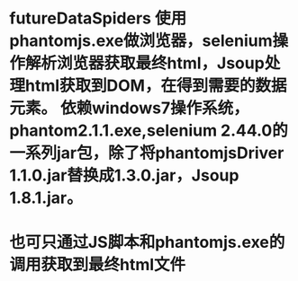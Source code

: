 # futureDataSpiders 使用phantomjs.exe做浏览器，selenium操作解析浏览器获取最终html，Jsoup处理html获取到DOM，在得到需要的数据元素。 依赖windows7操作系统，phantom2.1.1.exe,selenium 2.44.0的一系列jar包，除了将phantomjsDriver 1.1.0.jar替换成1.3.0.jar，Jsoup 1.8.1.jar。
# 也可只通过JS脚本和phantomjs.exe的调用获取到最终html文件